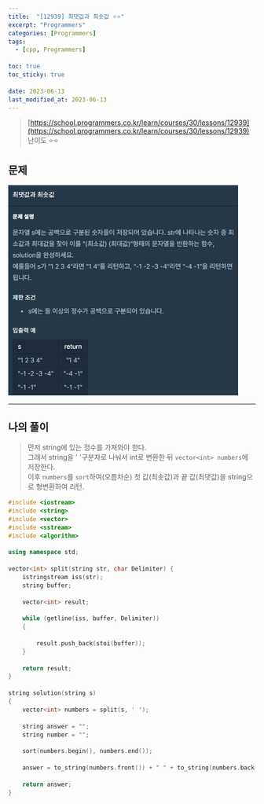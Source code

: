 ```yaml
---
title:  "[12939] 최댓값과 최솟값 ⭐⭐"
excerpt: "Programmers"
categories: [Programmers]
tags:
  - [cpp, Programmers]

toc: true
toc_sticky: true
 
date: 2023-06-13
last_modified_at: 2023-06-13
---
```


> [https://school.programmers.co.kr/learn/courses/30/lessons/12939](https://school.programmers.co.kr/learn/courses/30/lessons/12939)  
> 난이도 ⭐⭐

## 문제

![12939](https://github.com/eggmong/eggmongImages/raw/main/Programmers/12939.png)  

***

## 나의 풀이
  
> 먼저 string에 있는 정수를 가져와야 한다.  
> 그래서 string을 ' '구분자로 나눠서 int로 변환한 뒤 `vector<int> numbers`에 저장한다.  
> 이후 `numbers`를 `sort`하여(오름차순) 첫 값(최솟값)과 끝 값(최댓값)을 string으로 형변환하여 리턴.  

```cpp
#include <iostream>
#include <string>
#include <vector>
#include <sstream>
#include <algorithm>

using namespace std;

vector<int> split(string str, char Delimiter) {
    istringstream iss(str);             
    string buffer;                      

    vector<int> result;

    while (getline(iss, buffer, Delimiter))
    {

        result.push_back(stoi(buffer));
    }

    return result;
}

string solution(string s)
{
    vector<int> numbers = split(s, ' ');

    string answer = "";
    string number = "";

    sort(numbers.begin(), numbers.end());

    answer = to_string(numbers.front()) + " " + to_string(numbers.back());

    return answer;
}
```